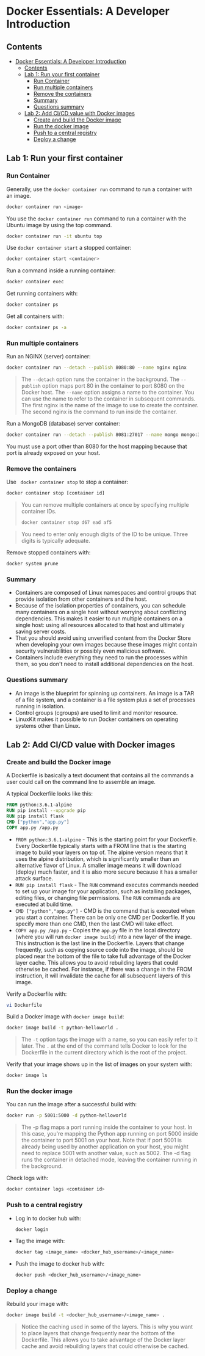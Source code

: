 # Docker Essentials: A Developer Introduction

## Contents

- [Docker Essentials: A Developer Introduction](#docker-essentials-a-developer-introduction)
  - [Contents](#contents)
  - [Lab 1: Run your first container](#lab-1-run-your-first-container)
    - [Run Container](#run-container)
    - [Run multiple containers](#run-multiple-containers)
    - [Remove the containers](#remove-the-containers)
    - [Summary](#summary)
    - [Questions summary](#questions-summary)
  - [Lab 2: Add CI/CD value with Docker images](#lab-2-add-cicd-value-with-docker-images)
    - [Create and build the Docker image](#create-and-build-the-docker-image)
    - [Run the docker image](#run-the-docker-image)
    - [Push to a central registry](#push-to-a-central-registry)
    - [Deploy a change](#deploy-a-change)

## Lab 1: Run your first container

### Run Container

Generally, use the `docker container run` command to run a container with an image.
```bash
docker container run <image>
```

You use the `docker container run` command to run a container with the Ubuntu image by using the top command.
```bash
docker container run -it ubuntu top
```

Use `docker container start` a stopped container:
```bash
docker container start <container>
```

Run a command inside a running container:
```bash
docker container exec
```

Get running containers with:
```bash
docker container ps
```

Get all containers with:
```bash
docker container ps -a
```

### Run multiple containers

Run an NGINX (server) container:
```bash
docker container run --detach --publish 8080:80 --name nginx nginx
```

> The `--detach` option runs the container in the background.
> The `--publish` option maps port 80 in the container to port 8080 on the Docker host.
> The `--name` option assigns a name to the container. You can use the name to refer to the container in subsequent commands.
> The first nginx is the name of the image to use to create the container. The second nginx is the command to run inside the container.

Run a MongoDB (database) server container:
```bash
docker container run --detach --publish 8081:27017 --name mongo mongo:3.4
```
You must use a port other than 8080 for the host mapping because that port is already exposed on your host.

### Remove the containers

Use ` docker container stop` to stop a container:
```bash
docker container stop [container id]
```

> You can remove multiple containers at once by specifying multiple container IDs.
> ```bash
> docker container stop d67 ead af5
> ```

> You need to enter only enough digits of the ID to be unique. Three digits is typically adequate.


Remove stopped containers with:
```bash
docker system prune
```

### Summary


- Containers are composed of Linux namespaces and control groups that provide isolation from other containers and the host.
- Because of the isolation properties of containers, you can schedule many containers on a single host without worrying about conflicting dependencies. This makes it easier to run multiple containers on a single host: using all resources allocated to that host and ultimately saving server costs.
- That you should avoid using unverified content from the Docker Store when developing your own images because these images might contain security vulnerabilities or possibly even malicious software.
- Containers include everything they need to run the processes within them, so you don't need to install additional dependencies on the host.

### Questions summary

- An image is the blueprint for spinning up containers. An image is a TAR of a file system, and a container is a file system plus a set of processes running in isolation.
- Control groups (cgroups) are used to limit and monitor resource.
- LinuxKit makes it possible to run Docker containers on operating systems other than Linux.

## Lab 2: Add CI/CD value with Docker images

### Create and build the Docker image

A Dockerfile is basically a text document that contains all the commands a user could call on the command line to assemble an image.

A typical Dockerfile looks like this:
```Dockerfile
FROM python:3.6.1-alpine
RUN pip install --upgrade pip
RUN pip install flask
CMD ["python","app.py"]
COPY app.py /app.py
```

- `FROM python:3.6.1-alpine` - This is the starting point for your Dockerfile. Every Dockerfile typically starts with a FROM line that is the starting image to build your layers on top of.
The alpine version means that it uses the alpine distribution, which is significantly smaller than an alternative flavor of Linux. A smaller image means it will download (deploy) much faster, and it is also more secure because it has a smaller attack surface.
- `RUN pip install flask` - The `RUN` command executes commands needed to set up your image for your application, such as installing packages, editing files, or changing file permissions. The `RUN` commands are executed at build time.
- `CMD ["python","app.py"]` - CMD is the command that is executed when you start a container.
There can be only one CMD per Dockerfile. If you specify more than one CMD, then the last CMD will take effect.
- `COPY app.py /app.py` - Copies the `app.py` file in the local directory (where you will run `docker image build`) into a new layer of the image.
This instruction is the last line in the Dockerfile. Layers that change frequently, such as copying source code into the image, should be placed near the bottom of the file to take full advantage of the Docker layer cache. This allows you to avoid rebuilding layers that could otherwise be cached. For instance, if there was a change in the FROM instruction, it will invalidate the cache for all subsequent layers of this image.

Verify a Dockerfile with:
```bash
vi Dockerfile
```

Build a Docker image with `docker image build`:
```bash
docker image build -t python-helloworld .
```

> The `-t` option tags the image with a name, so you can easily refer to it later.
> The `.` at the end of the command tells Docker to look for the Dockerfile in the current directory which is the root of the project.

Verify that your image shows up in the list of images on your system with:

```bash
docker image ls
```

### Run the docker image

You can run the image after a successful build with:

```bash
docker run -p 5001:5000 -d python-helloworld
```

> The -p flag maps a port running inside the container to your host. In this case, you're mapping the Python app running on port 5000 inside the container to port 5001 on your host. Note that if port 5001 is already being used by another application on your host, you might need to replace 5001 with another value, such as 5002.
> The -d flag runs the container in detached mode, leaving the container running in the background.

Check logs with:

```bash
docker container logs <container id>
```

### Push to a central registry

- Log in to docker hub with:
  
  ```bash
  docker login
  ```

- Tag the image with:

  ```bash
  docker tag <image_name> <docker_hub_username>/<image_name>
  ```

- Push the image to docker hub with:

  ```bash
  docker push <docker_hub_username>/<image_name>
  ```

### Deploy a change

Rebuild your image with:

```bash
docker image build -t <docker_hub_username>/<image_name> .
```

> Notice the caching used in some of the layers. This is why you want to place layers that change frequently near the bottom of the Dockerfile. This allows you to take advantage of the Docker layer cache and avoid rebuilding layers that could otherwise be cached.
